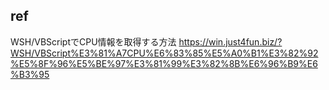 ## ref
WSH/VBScriptでCPU情報を取得する方法
https://win.just4fun.biz/?WSH/VBScript%E3%81%A7CPU%E6%83%85%E5%A0%B1%E3%82%92%E5%8F%96%E5%BE%97%E3%81%99%E3%82%8B%E6%96%B9%E6%B3%95